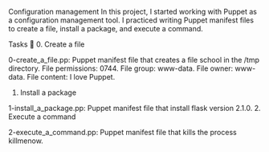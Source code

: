 Configuration management
In this project, I started working with Puppet as a configuration management tool. I practiced writing Puppet manifest files to create a file, install a package, and execute a command.

Tasks 📃
0. Create a file

0-create_a_file.pp: Puppet manifest file that creates a file school in the /tmp directory.
File permissions: 0744.
File group: www-data.
File owner: www-data.
File content: I love Puppet.
1. Install a package

1-install_a_package.pp: Puppet manifest file that install flask version 2.1.0.
2. Execute a command

2-execute_a_command.pp: Puppet manifest file that kills the process killmenow.
